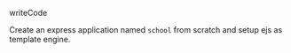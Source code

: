 writeCode

Create an express application named `school` from scratch and setup ejs as template engine. 
